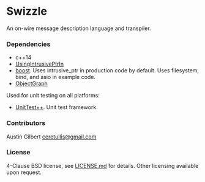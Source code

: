 # Swizzle

An on-wire message description language and transpiler.

### Dependencies 

- c++14
- [UsingIntrusivePtrIn](https://github.com/paxos1977/UsingIntrusivePtrIn)
- [boost](http://boost.org). Uses intrusive_ptr in production code by default. Uses filesystem, bind, and asio in example code.
- [ObjectGraph](https://github.com/paxos1977/ObjectGraph)

Used for unit testing on all platforms:

- [UnitTest++](https://github.com/unittest-cpp/unittest-cpp). Unit test framework.

### Contributors 

Austin Gilbert <ceretullis@gmail.com>

### License

4-Clause BSD license, see [LICENSE.md](LICENSE.md) for details. Other licensing available upon request. 
